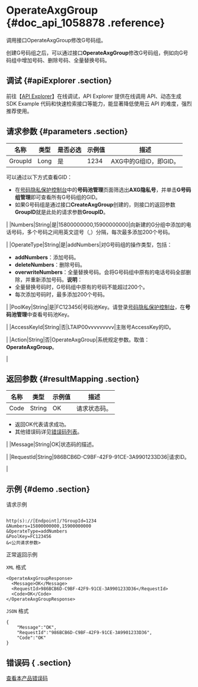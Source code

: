# OperateAxgGroup {#doc_api_1058878 .reference}

调用接口OperateAxgGroup修改G号码组。

创建G号码组之后，可以通过接口**OperateAxgGroup**修改G号码组，例如向G号码组中增加号码、删除号码、全量替换号码。

## 调试 {#apiExplorer .section}

前往【[API Explorer](https://api.aliyun.com/#product=Dyplsapi&api=OperateAxgGroup)】在线调试，API Explorer 提供在线调用 API、动态生成 SDK Example 代码和快速检索接口等能力，能显著降低使用云 API 的难度，强烈推荐使用。

## 请求参数 {#parameters .section}

|名称|类型|是否必选|示例值|描述|
|--|--|----|---|--|
|GroupId|Long|是|1234|AXG中的G组ID，即GID。

 可以通过以下方式查看GID：

 -   在[号码隐私保护控制台](https://dypls.console.aliyun.com/dypls.htm#/account)中的**号码池管理**页面筛选出**AXG隐私号**，并单击**G号码组管理**即可查看所有G号码组的GID。
-   如果G号码组是通过接口**CreateAxgGroup**创建的，则接口的返回参数**GroupID**就是此处的请求参数**GroupID**。

 |
|Numbers|String|是|15800000000,15900000000|向新建的G分组中添加的电话号码，多个号码之间用英文逗号（,）分隔，每次最多添加200个号码。

 |
|OperateType|String|是|addNumbers|对G号码组的操作类型，包括：

 -   **addNumbers**：添加号码。
-   **deleteNumbers**：删除号码。
-   **overwriteNumbers**：全量替换号码。会将G号码组中原有的电话号码全部删除，并重新添加号码。**说明**：
-   全量替换号码时，G号码组中原有的号码不能超过200个。
-   每次添加号码时，最多添加200个号码。

 |
|PoolKey|String|是|FC123456|号码池Key。请登录[号码隐私保护控制台](https://dypls.console.aliyun.com/dypls.htm#/account)，在**号码池管理**中查看号码池Key。

 |
|AccessKeyId|String|否|LTAIP00vvvvvvvvv|主账号AccessKey的ID。

 |
|Action|String|否|OperateAxgGroup|系统规定参数。取值：**OperateAxgGroup**。

 |

## 返回参数 {#resultMapping .section}

|名称|类型|示例值|描述|
|--|--|---|--|
|Code|String|OK|请求状态码。

 -   返回OK代表请求成功。
-   其他错误码详见[错误码列表](~~109196~~)。

 |
|Message|String|OK|状态码的描述。

 |
|RequestId|String|986BCB6D-C9BF-42F9-91CE-3A9901233D36|请求ID。

 |

## 示例 {#demo .section}

请求示例

``` {#request_demo}

http(s)://[Endpoint]/?GroupId=1234
&Numbers=15800000000,15900000000	
&OperateType=addNumbers
&PoolKey=FC123456
&<公共请求参数>

```

正常返回示例

`XML` 格式

``` {#xml_return_success_demo}
<OperateAxgGroupResponse>
  <Message>OK</Message>
  <RequestId>986BCB6D-C9BF-42F9-91CE-3A9901233D36</RequestId>
  <Code>OK</Code>
</OperateAxgGroupResponse>

```

`JSON` 格式

``` {#json_return_success_demo}
{
	"Message":"OK",
	"RequestId":"986BCB6D-C9BF-42F9-91CE-3A9901233D36",
	"Code":"OK"
}
```

## 错误码 { .section}

[查看本产品错误码](https://error-center.aliyun.com/status/product/Dyplsapi)

